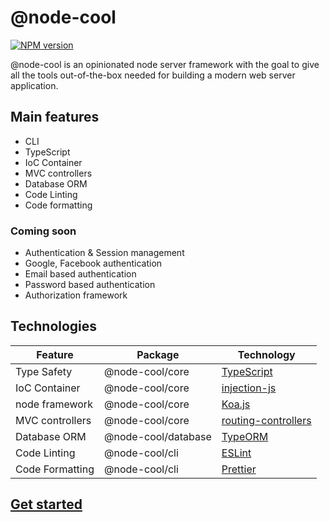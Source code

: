 # @node-cool <!-- {docsify-ignore-all} -->

[![NPM version][npm-image]][npm-url]

@node-cool is an opinionated node server framework with the goal to give all the tools out-of-the-box needed for building a modern web server application.

## Main features

- CLI
- TypeScript
- IoC Container
- MVC controllers
- Database ORM
- Code Linting
- Code formatting

### Coming soon
- Authentication & Session management
- Google, Facebook authentication
- Email based authentication
- Password based authentication
- Authorization framework

## Technologies

| Feature | Package | Technology |
|------------|----------|-----------|
| Type Safety | @node-cool/core | [TypeScript](https://www.npmjs.com/package/typescript) |
| IoC Container | @node-cool/core | [injection-js](https://www.npmjs.com/package/injection-js) |
| node framework | @node-cool/core | [Koa.js](https://www.npmjs.com/package/koa) |
| MVC controllers | @node-cool/core | [routing-controllers](https://www.npmjs.com/package/routing-controllers) |
| Database ORM | @node-cool/database | [TypeORM](https://www.npmjs.com/package/typeorm) |
| Code Linting | @node-cool/cli | [ESLint](https://www.npmjs.com/package/eslint) |
| Code Formatting | @node-cool/cli | [Prettier](https://www.npmjs.com/package/prettier) |

## [Get started](/getting-started/quick-start.md)

[npm-url]: https://www.npmjs.com/package/@node-cool/core
[npm-image]: http://img.shields.io/npm/v/@node-cool/core.svg